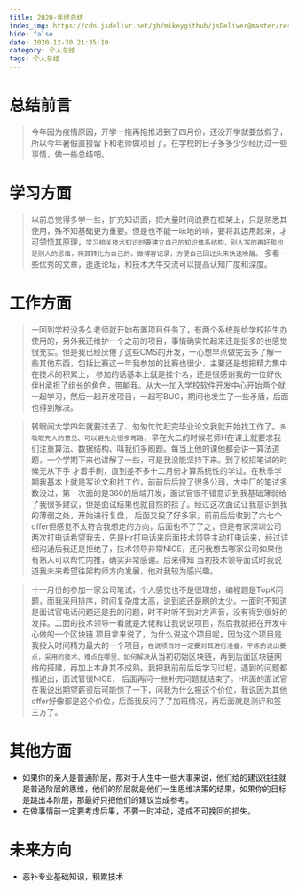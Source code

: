 ```yaml
---
title: 2020-年终总结
index_img: https://cdn.jsdelivr.net/gh/mikeygithub/jsDeliver@master/resource/img/nzzj.png
hide: false
date: 2020-12-30 21:35:10
category: 个人总结
tags: 个人总结
---
```


# 总结前言

>今年因为疫情原因，开学一拖再拖推迟到了四月份，还没开学就要放假了，所以今年暑假直接留下和老师做项目了。在学校的日子多多少少经历过一些事情，做一些总结吧。

# 学习方面

>以前总觉得多学一些，扩充知识面，把大量时间浪费在框架上，只是熟悉其使用，殊不知基础更为重要。但是也不能一味地的啃，要将其运用起来，才可领悟其原理，`学习相关技术知识时要建立自己的知识体系结构，别人写的再好那也是别人的思维，将其转化为自己的，做博客记录，方便自己回过头来快速唤醒。`
多看一些优秀的文章，逛逛论坛，和技术大牛交流可以提高认知广度和深度。

# 工作方面

>一回到学校没多久老师就开始布置项目任务了，有两个系统是给学校招生办使用的，另外我还维护一个之前的项目，事情确实忙起来还是挺多的也感觉很充实。但是我已经厌倦了这些CMS的开发，一心想早点做完去多了解一些其他东西，包括比赛这一年我参加的比赛也很少，主要还是想把精力集中在技术的积累上，
参加的话基本上就是挂个名，还是很感谢我的一位好伙伴H承担了组长的角色，带躺我。从大一加入学校软件开发中心开始两个就一起学习，然后一起开发项目，一起写BUG，期间也发生了一些矛盾，后面也得到解决。

>转眼间大学四年就要过去了、匆匆忙忙赶完毕业论文我就开始找工作了。`多吸取先人的意见、可以避免走很多弯路`，早在大二的时候老师H在课上就要求我们注重算法、数据结构、叫我们多刷题。每当上他的课他都会讲一算法道题，一个学期下来也讲解了一些，可是我没能坚持下来。到了校招笔试的时候无从下手
才着手刷，直到差不多十二月份才算系统性的学过。在秋季学期我基本上就是写论文和找工作，前前后后投了很多公司，大中厂的笔试多数没过，第一次面的是360的后端开发，面试官很不错意识到我基础薄弱给了我很多建议，但是面试结果也就自然的挂了。经过这次面试让我意识到我的薄弱之处，开始进行复盘，
后面又投了好多家，前前后后收到了六七个offer但感觉不太符合我想走的方向，后面也不了了之，但是有家深圳公司两次打电话希望我去，先是Hr打电话来后面技术领导主动打电话来，经过详细沟通后我还是拒绝了，技术领导非常NICE，还问我想去哪家公司如果他有熟人可以帮忙内推，确实非常感谢。后来得知
当初技术领导面试时我说道我未来希望往架构师方向发展，他对我较为感兴趣。

>十一月份的参加一家公司笔试，个人感觉也不是很理想，编程题是TopK问题，而我采用排序，时间复杂度太高，说到底还是刷的太少。一面时不知道是面试官电话问题还是我的问题，时不时听不到对方声音，没有得到很好的发挥。二面的技术领导一看就是大佬和让我说说项目，然后我就把在开发中心做的一个区块链
项目拿来说了，为什么说这个项目呢，因为这个项目是我投入时间精力最大的一个项目，`在说项目时一定要对其进行准备，干练的说出要点，采用的技术、难点在哪里、如何解决`从当初初始区块链，再到后面区块链网络的搭建，再加上本身其不成熟。我把我前前后后学习过程，遇到的问题都描述出，面试管很NICE，
后面再问一些补充问题就结束了。HR面的面试官在我说出期望薪资后可能惊了一下，问我为什么报这个价位，我说因为其他offer好像都是这个价位，后面我反问了了加班情况，再后面就是测评和签三方了。

# 其他方面

- 如果你的亲人是普通阶层，那对于人生中一些大事来说，他们给的建议往往就是普通阶层的思维，他们的阶层就是他们一生思维决策的结果，如果你的目标是跳出本阶层，那最好只把他们的建议当成参考。
- 在做事情前一定要考虑后果，不要一时冲动，造成不可挽回的损失。

# 未来方向

- 恶补专业基础知识，积累技术
